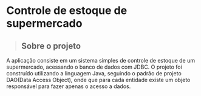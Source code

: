 # Controle de estoque de supermercado

>## Sobre o projeto

A aplicação consiste em um sistema simples de controle de estoque de um supermercado, acessando o banco de dados com JDBC. O projeto foi construído utilizando a linguagem Java, seguindo o padrão
de projeto DAO(Data Access Object), onde que para cada entidade existe um objeto responsável para fazer apenas o acesso a dados.


